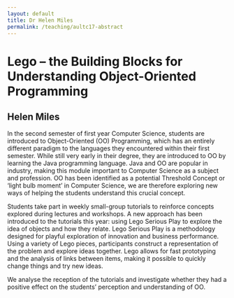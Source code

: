 ```yaml
---
layout: default
title: Dr Helen Miles
permalink: /teaching/aultc17-abstract
---
```


# Lego – the Building Blocks for Understanding Object-Oriented Programming
## Helen Miles
In the second semester of first year Computer Science, students are introduced to Object-Oriented (OO) Programming, which has an entirely different paradigm to the languages they encountered within their first semester. While still very early in their degree, they are introduced to OO by learning the Java programming language. Java and OO are popular in industry, making this module important to Computer Science as a subject and profession. OO has been identified as a potential Threshold Concept or ‘light bulb moment’ in Computer Science, we are therefore exploring new ways of helping the students understand this crucial concept.

Students take part in weekly small-group tutorials to reinforce concepts explored during lectures and workshops. A new approach has been introduced to the tutorials this year: using Lego Serious Play to explore the idea of objects and how they relate. Lego Serious Play is a methodology designed for playful exploration of innovation and business performance. Using a variety of Lego pieces, participants construct a representation of the problem and explore ideas together. Lego allows for fast prototyping and the analysis of links between items, making it possible to quickly change things and try new ideas.

We analyse the reception of the tutorials and investigate whether they had a positive effect on the students’ perception and understanding of OO.
